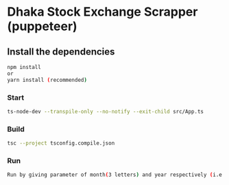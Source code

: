# Dhaka Stock Exchange Scrapper (puppeteer)

## Install the dependencies
```bash
npm install
or
yarn install (recommended)
```

### Start
```bash
ts-node-dev --transpile-only --no-notify --exit-child src/App.ts
```


### Build 
```bash
tsc --project tsconfig.compile.json
```

### Run 
```bash
Run by giving parameter of month(3 letters) and year respectively (i.e. localhost:8080/aug/2020)
```
